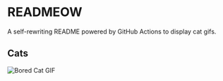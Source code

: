 # READMEOW

A self-rewriting README powered by GitHub Actions to display cat gifs.

## Cats

![Bored Cat GIF](https://media4.giphy.com/media/mlvseq9yvZhba/200.gif?cid=9acd02dak5pxdl23isymu86q92ptbygubzu7rtwrq79tsqu1&ep=v1_gifs_search&rid=200.gif&ct=g)
